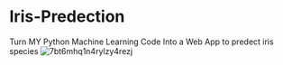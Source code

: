 # Iris-Predection
Turn MY Python Machine Learning Code Into a Web App to predect iris species
![7bt6mhq1n4rylzy4rezj](https://github.com/aithamza/Iris-Predection/assets/113510986/9331bb42-37b1-4814-a7c3-5a43eea01a0d)

